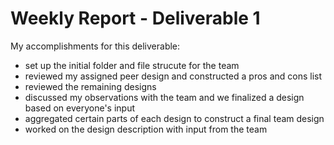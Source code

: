 # Weekly Report - Deliverable 1

My accomplishments for this deliverable:
 * set up the initial folder and file strucute for the team
 * reviewed my assigned peer design and constructed a pros and cons list
 * reviewed the remaining designs
 * discussed my observations with the team and we finalized a design based on everyone's input
 * aggregated certain parts of each design to construct a final team design
 * worked on the design description with input from the team
